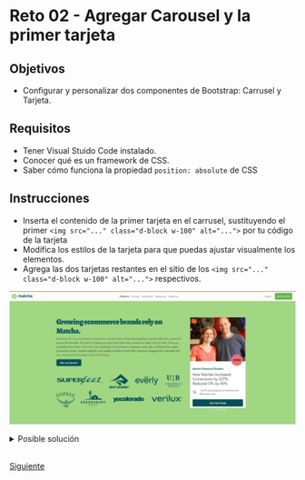 # Reto 02 - Agregar Carousel y la primer tarjeta

## Objetivos
- Configurar y personalizar dos componentes de Bootstrap: Carrusel y Tarjeta.

## Requisitos
- Tener Visual Stuido Code instalado.
- Conocer qué es un framework de CSS.
- Saber cómo funciona la propiedad `position: absolute` de CSS

## Instrucciones

- Inserta el contenido de la primer tarjeta en el carrusel, sustituyendo el primer `<img src="..." class="d-block w-100" alt="...">` por tu código de la tarjeta
- Modifica los estilos de la tarjeta para que puedas ajustar visualmente los elementos.
- Agrega las dos tarjetas restantes en el sitio de los `<img src="..." class="d-block w-100" alt="...">` respectivos.

![Inserta tus tarjetas en el carrusel](../assets/casos-de-exito-en-carrusel.png)

<details>
  <summary>Posible solución</summary>

  Inserta tu tarjeta y modifica el CSS correspondiente

```html
<div class="carousel-item active">
  <!-- Tarjeta 1: Everly -->
  <div class="card">
    <img src="https://getmatcha.com/wp-content/uploads/2019/05/profile-headshot-square.png"
      class="card-img-top" alt="Everly">
    <div class="card-body">
      <div class="card-circle everly">
        <img src="https://getmatcha.com/wp-content/uploads/2019/05/everly_logo_blue_v3_x60@2x.png"
          alt="Everly">
      </div>
      <h4>Everly</h4>
      <h3>
        Early-Stage CPG Brand Increases Lead Conversion 20x,
        Ecommerce Revenue 20%
      </h3>
      <div class="results">
        <img src="https://getmatcha.com/wp-content/themes/getmatcha/img/icon_cart.png" alt="Cart icon">
        <p>22% of monthly revenue influenced by content</p>
      </div>
    </div>
    <div class="card-footer">
      <button>See Case Study</button>
    </div>
  </div>
</div>
```

  Modifica el CSS para ajustar el estilo visual al ejemplo de [Matcha](https://bedu-fef.netlify.app/).

```css
/* Cambiamos el alto mínimo de la tarjeta, para que se vea bien en responsive */
.success-stories .card {
  max-width: 370px;
  width: 100%;
  min-height: 600px;
  margin: 0 auto;
}

/* Con object-fit, hacemos que la imagen se ajuste a la medida de su contenedor y limitamos su alto */
.success-stories .card img {
  max-height: 30vh;
  object-fit: cover;
}

/* Agregamos position: relative para recibir un elemento con position:absolute más adelante */
.success-stories .card .card-body {
  max-width: 370px;
  width: 100%;
  position: relative;
  padding: 40px 1rem 1rem;
}

/* Estos son los estilos para textos y acomodo de elementos */
.success-stories .card .card-body h4 {
  color: #025157;
  font-size: 18px;
  font-weight: 600;
  line-height: 20px;
  margin-bottom: 12px;
  font-family: "Slabo 27px", serif;
}

.success-stories .card .card-body h3 {
  font-size: 25px;
  font-weight: 400;
  line-height: 30px;
  margin-bottom: 20px;
}

.success-stories .card .card-body .results {
  display: flex;
  justify-content: flex-start;
  align-items: center;
}

.success-stories .card .card-body .results img {
  width: 26px;
  margin-right: 20px;
}

.success-stories .card .card-body .results p {
  margin: 0;
}

.success-stories .card .card-footer button {
  display: block;
  margin-left: 0;
  border-radius: 5px;
  font-size: 13;
  font-weight: 600;
  padding: 12px 20px;
  width: 100%;
  background-color: #025157;
  color: #fff;
  border: none;
}

.success-stories .card .card-footer {
  background-color: #ffffff;
  color: #fff;
  border: none;
}

/* Aqui hacemos un círculo con CSS! Este se posicionará en el margen superior de .card-body */
.success-stories .card .card-body .card-circle {
  display: flex;
  align-items: center;
  position: absolute;
  top:-45px;
  right: 20px;
  width: 75px;
  height: 75px;
  border-radius: 50%;
  padding: 5px;
}

/* Cada círculo tiene su propio color. Verifica qué significa este selector: .card-circle.everly */
.success-stories .card .card-body .card-circle.everly {
  background-color: #f9da73;
  border: 5px solid #f9da73;
}

/* Los círculos deben recibir la imagen y ajustarla al tamaño */
.success-stories .card .card-body .card-circle.everly img {
  object-fit: contain;
  width: 100%;
}
```



</details>
<br/>

[Siguiente](../reto-03/README.md)
